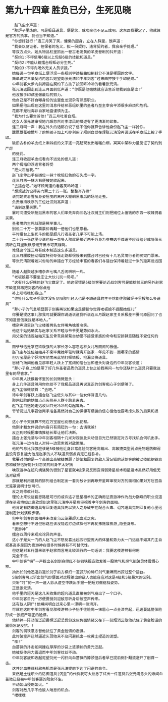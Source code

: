 # 第九十四章 胜负已分，生死见晓
        赵飞尘小声道：
       “那炉子里炼的，可是极品道具，便是您，成功率也不足三成吧。这东西我要定了，他就算是官方的执事，我也当不知道。”
       “你想好就行!”连三月笑了笑，慵懒的起身，立在人群里，朗声道：
       “我会以见证者，担保者的名义，拟一份契约，违背契约者，我会亲手处理。”
       等双方点头，她从物品栏里抓出一卷古老发黄的羊皮卷刷的抖开道：
       “契约1:不得使用6级以上包括6级的技能和道具。”
       “契约2:不能认输擂台规矩必分生死。”
       “契约3:不得向场外无关人员求援。”
       她每说一句羊皮纸上便浮现一条规则字迹扭曲如蝌蚪分不清是哪国的文字。
       简单说完三条契约内容后她望向张元清和中年剑客“过来画押按个手印便成。”
       中年剑客大步向前拇指在契约下方按了按回眸冷冷的看着张元清。
       张元清返回走到连三月面前低声道：“你既是他姑姑就应该告诉他我到底是谁!”
       他没按手印试图做最后的努力。
       他自己是不好自曝身份的这里鱼龙混杂有邪恶职业。
       如果把他出现在这里的消息传给邪恶组织里的圣者乃至主宰会平添很多麻烦和危机。
       花都不是松海非自家地盘谨慎为主。
       “我为什么要告诉他!”连三月吐着白烟。
       这女人张元清审视她几眼忽然对李淳风的描述有了更清渐的印象。
       连三月呵一声：我在外头的话都白说了信不信你就算告诉他身份赵飞尘一样抢你。
       跋扈嚣张被惯坏了的熊孩子加上巧妙利用了规则自觉在理张元清没再说话在羊皮纸上按了手印。
       破旧古朴的羊皮纸上蝌蚪般的文字逐一亮起现发出嗤嗤白烟，冥冥中某种力量见证了契约到严厉
       的处罚。
       连三月收起羊皮纸看向不远处的侄儿道：
       两个拇指印浮违背者将受
       “把火石给我。”“
       赵飞尘伸出手在摊位一抹十枚暗红色的石头成一字。
       连三月再一抹火石便被她收起来。
       “去擂台吧。”她环顾周遭的看客笑吟吟道：
       “想观战的记得买门票二十万一张。整整齐齐排“
       说完她夹着雪茄身姿摇曳的离开大棚朝黑市后的场地走去。
       负责维持秩序的三位壮汉则高声道：
       “请到这里买票。”
       霎时间遭受哄抢逛黑市的客人们率先奔向三名壮汉摊主们则把摊位上值钱的东西一收蜂拥着买票。
       圣者境的生死战那是稀罕事儿。
       别说二十万一张票票价再翻一倍他们也愿意看。
       平时擂台上生死斗的都是超凡行者圣者几乎不可能上场。
       二十万一张这里少说也有一百多人那就是接近两千万身为参赛选手难道不应该给分成吗张元清听在耳里默默感慨开黑市可真赚啊。
       难怪这个连三月有成本制造这么多道具。
       连三月腰肢扭动幅度特别夸张走路却很慢来到擂台时已经有十几名灵境行者购买完门票来。
       等张元清跟着她兴匆匆的奔擂台下方经验丰富的看客们与擂台保持着超过十米的距离远远围观。
       随着人越聚越多嘈杂声七嘴八舌闹哄哄一片。
       “老板娘要不要坐庄让大伙儿玩一局呗。”
       “这有什么好赌的赵飞尘赢定了。他这保镖是5级剑客要论近战剑客可是能排前三的另外赵家不缺道具再把剑客的弱点给
       补上啧啧稳如泰山。”
       “你扯什么犊子呢刚才没听见吗那年轻人也是不缺道具的主不然能往那破炉子里投那么多道具”
       “那小子的气息明显弱于剑客再说如果这是硬茬你觉得老板娘不提醒她侄儿”
       你要是提这事儿那我可就要跟你说道说道我听说连三月跟赵家主关系极差不要问原因问了也不知道但信我我是本地人。”
       嘈杂声浪里赵飞尘楼着两名女伴嘴角噙着冷笑。
       他这个姑姑确实与赵家关系不睦与爷爷更是势如水火。
       用父亲的话说姑姑天生反骨乖戾桀骜自幼便不接受家族的命令和安排肆意随性不受任何约束。
       而爷爷恰是掌控欲极强的大家长怎么容忍这种女儿故而闹的极僵。
       赵飞尘与这位姑姑并不亲毕竟她年轻时就离开赵家一年见不到一面哪来的感情
       但万宝屋是个好地方他常来此地打探情报、捡漏交换道具。
       思绪飞扬间他看见那年轻人跃上了宽阔的擂台当即扭头对身边的中年剑客说道：
       “那小子身上怕是带了好几件圣者品质的道具上台之前我再问一句你还缺什么道具只要我这里有的尽管拿。”
       中年男人抚摸着怀里的长剑微微摇头：
       身上几件道具够用你也给不了我极品道具再说真正的剑客痴心于剑便够了。
       赵飞尘微微颔首：“去吧。”
       待中年剑客跃上擂台赵飞尘低头与其中一位女伴耳语几句。
       那网红脸的姑娘点点头挤开人群小跑着离去。
       赵飞尘目送她走远收回目光冷冷的勾起嘴角。“
       爷爷说过凡事要做两手准备虽然对自己的保镖有极强的信心但他也要考虑失败的后果和损失。
       这小子今天就算不死在万宝屋也别想走出花都。
       他刚才和女伴说的内容只有简短的一句：去请我爸!
       反正到时候把事情推给长辈让他们决断。
       擂台上张元清与中年剑客相隔十几米对视彼此未动但目光已然锁定对方寻找机会伺机出手。
       张元清一边与敌人对峙一边思索着对敌策略。
       他的气息比我强应该是5级被他近身非常危险剑客是高输出、高敏捷类型弱点是物理防御弱且没有恢复能力他是赵家的人不缺道具弱点肯定已经弥补。
       我要对付的是一个高输出高敏捷兼顾了防御和回复的敌人没记错的话剑客的被动技能钢铁意志和破煞恰好能针对怨灵的附身不太好搞
       唉夜游神在超凡境强势的很到了星官就4级来说反而变得弱势星相术和星遁术虽然好用但无法对敌啊
       那就是利用道具的排列组合制定出一套对敌计划再睁开星眸审视对方的面相如果对方厄宫血光笼罩说明计划可行。
       反之则修改计划。
       理论上来说这套思路是可行的或许这才是星相术的正确用法夜游神作为战力巅峰的职业没道理在圣者境如此疲软想到这里张元清睁开星眸审视着中年剑客的面相。
       他肯定有防御道具有回复道具我先以狼人之身破甲在配合火毒、诅咒道具克制回复他心里迅速制定计划演练步骤。
       但中年剑客的面相并未改变乌云笼罩却无血光之灾。
       看来空想行不通但思路应该没错边打边试探他不再犹豫施展夜游,隐去身形。
       “夜游神”
       擂台四周传来观众诧异的声音。
       这小子是太一门的人赵飞尘不怒反喜比起五行盟庞大的体量和势力太一门远远不如其门主自视甚高多是因为夜游神在很多时候拥有不可替代性。
       但这是对五行盟来说于赵家而言用比较流行的一句话说：我要这夜游神有何用
       完全不怵。
       中年剑客“锵”一声拔出长剑剑身绯红不似钢铁锻造散发着一股煞气和戾气能破灵体震慑心神。
       抽出长剑他迅速后退长剑于前方横扫一道弧形的绯红剑气激啸而出掠过整个擂台。
       5级剑客可以斩出剑气即便面对远程输出的敌人也能容应对这是4级和5级最大的区别。
       只听“叮”的一声一道人影从虚空中跌出手握一把短刃做格挡姿势。
       正是张元清。
       他手里的短刃是这几天收集的超凡道具直接被剑气崩出了一个口子。
       中年剑客目光一厉便要挺剑迎敌忽听身后破空声传来。
       还有敌人阴尸!他瞬间明白过来心里一漂朝一侧滑开。
       可就在这时中年剑客看见那夜游神小子抬手往脸庞一抹眉心一点金漆亮起，迅速蔓延整张脸形成一张威严端正的脸谱。
       他精神一阵动荡泛起畏惧泛起恐慌但这些负面情绪又在下一刻烟消云散他抗住了黄金脸谱的震慑忘记反抗。!
       剑客的钢铁意志替他抗住了黄金脸谱的震慑。
       此时破空声已然逼近头顶他来不及闪避抓出一枚黄土捏造的泥塑。
       “嘭!”
       血蔷薇的扑击如同撞在厚厚的沙袋上涟漪状的黄光泛起。
       她被反作用力震退而中年剑客纹丝不动。
       中年剑客旋即收起泥塑剑光一闪扫向血蔷薇的脖颈但后者早已提前侧扑翻滚避开了削首一击。
       这并非血蔷薇料敌先机而是张元清提前下达了闪避的命令。
       果然是土怪职业的防御道具|沉重”的代价我可太熟悉了试出一件道具后张元清念头闪烁间血蔷微已经被中年剑客逼的险象环生。
       不动如山侵略如火。“
       剑客对敌几乎不给敌人喘息的机会。
       “噗噗噗